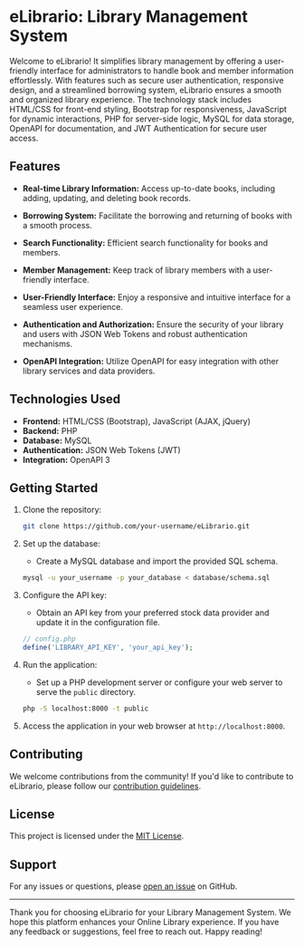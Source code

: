 # eLibrario: Library Management System

Welcome to eLibrario! It simplifies library management by offering a user-friendly interface for administrators to handle book and member information effortlessly. With features such as secure user authentication, responsive design, and a streamlined borrowing system, eLibrario ensures a smooth and organized library experience. The technology stack includes HTML/CSS for front-end styling, Bootstrap for responsiveness, JavaScript for dynamic interactions, PHP for server-side logic, MySQL for data storage, OpenAPI for documentation, and JWT Authentication for secure user access.

## Features

- **Real-time Library Information:** Access up-to-date books, including adding, updating, and deleting book records.

- **Borrowing System:** Facilitate the borrowing and returning of books with a smooth process.

- **Search Functionality:** Efficient search functionality for books and members.

- **Member Management:** Keep track of library members with a user-friendly interface.

- **User-Friendly Interface:** Enjoy a responsive and intuitive interface for a seamless user experience.

- **Authentication and Authorization:** Ensure the security of your library and users with JSON Web Tokens and robust authentication mechanisms.

- **OpenAPI Integration:** Utilize OpenAPI for easy integration with other library services and data providers.

## Technologies Used

- **Frontend:** HTML/CSS (Bootstrap), JavaScript (AJAX, jQuery)
- **Backend:** PHP
- **Database:** MySQL
- **Authentication:** JSON Web Tokens (JWT)
- **Integration:** OpenAPI 3

## Getting Started

1. Clone the repository:

   ```bash
   git clone https://github.com/your-username/eLibrario.git
   ```

2. Set up the database:

   - Create a MySQL database and import the provided SQL schema.

   ```bash
   mysql -u your_username -p your_database < database/schema.sql
   ```

3. Configure the API key:

   - Obtain an API key from your preferred stock data provider and update it in the configuration file.

   ```php
   // config.php
   define('LIBRARY_API_KEY', 'your_api_key');
   ```

4. Run the application:

   - Set up a PHP development server or configure your web server to serve the `public` directory.

   ```bash
   php -S localhost:8000 -t public
   ```

5. Access the application in your web browser at `http://localhost:8000`.

## Contributing

We welcome contributions from the community! If you'd like to contribute to eLibrario, please follow our [contribution guidelines](CONTRIBUTING.md).

## License

This project is licensed under the [MIT License](LICENSE.md).

## Support

For any issues or questions, please [open an issue](https://github.com/your-username/eLibrario/issues) on GitHub.

---

Thank you for choosing eLibrario for your Library Management System. We hope this platform enhances your Online Library experience. If you have any feedback or suggestions, feel free to reach out. Happy reading!
